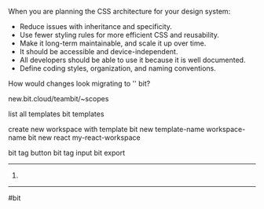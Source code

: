 When you are planning the CSS architecture for your design system:

- Reduce issues with inheritance and specificity.
- Use fewer styling rules for more efficient CSS and reusability.
- Make it long-term maintainable, and scale it up over time.
- It should be accessible and device-independent.
- All developers should be able to use it because it is well documented.
- Define coding styles, organization, and naming conventions.

How would changes look migrating to '' bit?

new.bit.cloud/teambit/~scopes

list all templates
bit templates

create new workspace with template
bit new template-name workspace-name
bit new react my-react-workspace

bit tag button 
bit tag input 
bit export

-------------------
1) 


----
#bit

